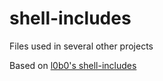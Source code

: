 shell-includes
==============

Files used in several other projects

Based on [l0b0's shell-includes](https://github.com/l0b0/shell-includes.git)
